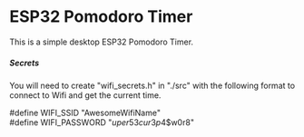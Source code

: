 <h1>ESP32 Pomodoro Timer</h1>

This is a simple desktop ESP32 Pomodoro Timer.

<h5>Secrets</h5>

You will need to create "wifi_secrets.h" in "./src" with the following format to connect to Wifi and get the current time.

#define WIFI_SSID "AwesomeWifiName" <br>
#define WIFI_PASSWORD "$uper53cur3p4$$w0r8"
